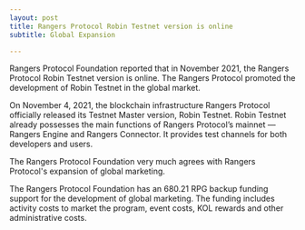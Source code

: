 ```yaml
---
layout: post
title: Rangers Protocol Robin Testnet version is online
subtitle: Global Expansion

---
```


Rangers Protocol Foundation reported that in November 2021, the Rangers Protocol Robin Testnet version is online. The Rangers Protocol promoted the development of Robin Testnet in the global market.

On November 4, 2021, the blockchain infrastructure Rangers Protocol officially released its Testnet Master version, Robin Testnet. Robin Testnet already possesses the main functions of Rangers Protocol’s mainnet — Rangers Engine and Rangers Connector. It provides test channels for both developers and users. 

The Rangers Protocol Foundation very much agrees with Rangers Protocol's expansion of global marketing. 

The Rangers Protocol Foundation has an 680.21 RPG backup funding support for the development of global marketing.  The funding includes activity costs to market the program, event costs, KOL rewards and other administrative costs. 



